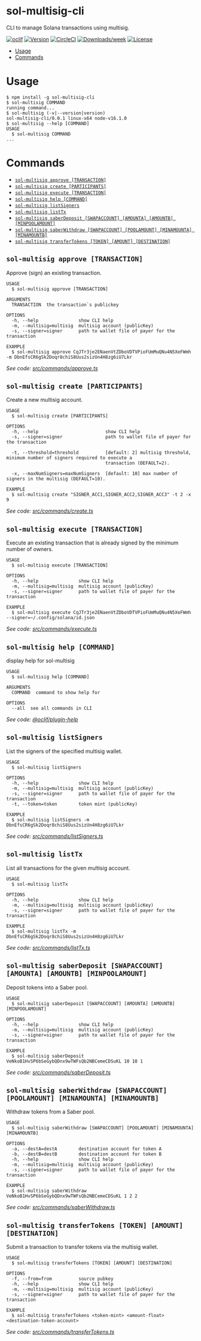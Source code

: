 sol-multisig-cli
================

CLI to manage Solana transactions using multisig.

[![oclif](https://img.shields.io/badge/cli-oclif-brightgreen.svg)](https://oclif.io)
[![Version](https://img.shields.io/npm/v/sol-multisig-cli.svg)](https://npmjs.org/package/sol-multisig-cli)
[![CircleCI](https://circleci.com/gh/keyko-io/solana-multisig-cli/tree/master.svg?style=shield)](https://circleci.com/gh/keyko-io/solana-multisig-cli/tree/master)
[![Downloads/week](https://img.shields.io/npm/dw/sol-multisig-cli.svg)](https://npmjs.org/package/sol-multisig-cli)
[![License](https://img.shields.io/npm/l/sol-multisig-cli.svg)](https://github.com/keyko-io/solana-multisig-cli/blob/master/package.json)

<!-- toc -->
* [Usage](#usage)
* [Commands](#commands)
<!-- tocstop -->
# Usage
<!-- usage -->
```sh-session
$ npm install -g sol-multisig-cli
$ sol-multisig COMMAND
running command...
$ sol-multisig (-v|--version|version)
sol-multisig-cli/0.0.1 linux-x64 node-v16.1.0
$ sol-multisig --help [COMMAND]
USAGE
  $ sol-multisig COMMAND
...
```
<!-- usagestop -->
# Commands
<!-- commands -->
* [`sol-multisig approve [TRANSACTION]`](#sol-multisig-approve-transaction)
* [`sol-multisig create [PARTICIPANTS]`](#sol-multisig-create-participants)
* [`sol-multisig execute [TRANSACTION]`](#sol-multisig-execute-transaction)
* [`sol-multisig help [COMMAND]`](#sol-multisig-help-command)
* [`sol-multisig listSigners`](#sol-multisig-listsigners)
* [`sol-multisig listTx`](#sol-multisig-listtx)
* [`sol-multisig saberDeposit [SWAPACCOUNT] [AMOUNTA] [AMOUNTB] [MINPOOLAMOUNT]`](#sol-multisig-saberdeposit-swapaccount-amounta-amountb-minpoolamount)
* [`sol-multisig saberWithdraw [SWAPACCOUNT] [POOLAMOUNT] [MINAMOUNTA] [MINAMOUNTB]`](#sol-multisig-saberwithdraw-swapaccount-poolamount-minamounta-minamountb)
* [`sol-multisig transferTokens [TOKEN] [AMOUNT] [DESTINATION]`](#sol-multisig-transfertokens-token-amount-destination)

## `sol-multisig approve [TRANSACTION]`

Approve (sign) an existing transaction.

```
USAGE
  $ sol-multisig approve [TRANSACTION]

ARGUMENTS
  TRANSACTION  the transaction`s publickey

OPTIONS
  -h, --help               show CLI help
  -m, --multisig=multisig  multisig account (publicKey)
  -s, --signer=signer      path to wallet file of payer for the transaction

EXAMPLE
  $ sol-multisig approve CqJTr3je2ENaenVtZDboVDTVPioFUmMuQNu4N5XeFWmh -m DbnEfsCR6gSk2Doqr8chiS8Uus2sizUn4H8zg6iU7Lkr
```

_See code: [src/commands/approve.ts](https://github.com/keyko-io/solana-multisig-cli/blob/v0.0.1/src/commands/approve.ts)_

## `sol-multisig create [PARTICIPANTS]`

Create a new multisig account.

```
USAGE
  $ sol-multisig create [PARTICIPANTS]

OPTIONS
  -h, --help                         show CLI help
  -s, --signer=signer                path to wallet file of payer for the transaction

  -t, --threshold=threshold          [default: 2] multisig threshold, minimum number of signers required to execute a
                                     transaction (DEFAULT=2).

  -x, --maxNumSigners=maxNumSigners  [default: 10] max number of signers in the multisig (DEFAULT=10).

EXAMPLE
  $ sol-multisig create "SIGNER_ACC1,SIGNER_ACC2,SIGNER_ACC3" -t 2 -x 9
```

_See code: [src/commands/create.ts](https://github.com/keyko-io/solana-multisig-cli/blob/v0.0.1/src/commands/create.ts)_

## `sol-multisig execute [TRANSACTION]`

Execute an existing transaction that is already signed by the minimum number of owners.

```
USAGE
  $ sol-multisig execute [TRANSACTION]

OPTIONS
  -h, --help               show CLI help
  -m, --multisig=multisig  multisig account (publicKey)
  -s, --signer=signer      path to wallet file of payer for the transaction

EXAMPLE
  $ sol-multisig execute CqJTr3je2ENaenVtZDboVDTVPioFUmMuQNu4N5XeFWmh --signer=~/.config/solana/id.json
```

_See code: [src/commands/execute.ts](https://github.com/keyko-io/solana-multisig-cli/blob/v0.0.1/src/commands/execute.ts)_

## `sol-multisig help [COMMAND]`

display help for sol-multisig

```
USAGE
  $ sol-multisig help [COMMAND]

ARGUMENTS
  COMMAND  command to show help for

OPTIONS
  --all  see all commands in CLI
```

_See code: [@oclif/plugin-help](https://github.com/oclif/plugin-help/blob/v3.2.3/src/commands/help.ts)_

## `sol-multisig listSigners`

List the signers of the specified multisig wallet.

```
USAGE
  $ sol-multisig listSigners

OPTIONS
  -h, --help               show CLI help
  -m, --multisig=multisig  multisig account (publicKey)
  -s, --signer=signer      path to wallet file of payer for the transaction
  -t, --token=token        token mint (publicKey)

EXAMPLE
  $ sol-multisig listSigners -m DbnEfsCR6gSk2Doqr8chiS8Uus2sizUn4H8zg6iU7Lkr
```

_See code: [src/commands/listSigners.ts](https://github.com/keyko-io/solana-multisig-cli/blob/v0.0.1/src/commands/listSigners.ts)_

## `sol-multisig listTx`

List all transactions for the given multisig account.

```
USAGE
  $ sol-multisig listTx

OPTIONS
  -h, --help               show CLI help
  -m, --multisig=multisig  multisig account (publicKey)
  -s, --signer=signer      path to wallet file of payer for the transaction

EXAMPLE
  $ sol-multisig listTx -m DbnEfsCR6gSk2Doqr8chiS8Uus2sizUn4H8zg6iU7Lkr
```

_See code: [src/commands/listTx.ts](https://github.com/keyko-io/solana-multisig-cli/blob/v0.0.1/src/commands/listTx.ts)_

## `sol-multisig saberDeposit [SWAPACCOUNT] [AMOUNTA] [AMOUNTB] [MINPOOLAMOUNT]`

Deposit tokens into a Saber pool.

```
USAGE
  $ sol-multisig saberDeposit [SWAPACCOUNT] [AMOUNTA] [AMOUNTB] [MINPOOLAMOUNT]

OPTIONS
  -h, --help               show CLI help
  -m, --multisig=multisig  multisig account (publicKey)
  -s, --signer=signer      path to wallet file of payer for the transaction

EXAMPLE
  $ sol-multisig saberDeposit VeNkoB1HvSP6bSeGybQDnx9wTWFsQb2NBCemeCDSuKL 10 10 1
```

_See code: [src/commands/saberDeposit.ts](https://github.com/keyko-io/solana-multisig-cli/blob/v0.0.1/src/commands/saberDeposit.ts)_

## `sol-multisig saberWithdraw [SWAPACCOUNT] [POOLAMOUNT] [MINAMOUNTA] [MINAMOUNTB]`

Withdraw tokens from a Saber pool.

```
USAGE
  $ sol-multisig saberWithdraw [SWAPACCOUNT] [POOLAMOUNT] [MINAMOUNTA] [MINAMOUNTB]

OPTIONS
  -a, --destA=destA        destination account for token A
  -b, --destB=destB        destination account for token B
  -h, --help               show CLI help
  -m, --multisig=multisig  multisig account (publicKey)
  -s, --signer=signer      path to wallet file of payer for the transaction

EXAMPLE
  $ sol-multisig saberWithdraw VeNkoB1HvSP6bSeGybQDnx9wTWFsQb2NBCemeCDSuKL 1 2 2
```

_See code: [src/commands/saberWithdraw.ts](https://github.com/keyko-io/solana-multisig-cli/blob/v0.0.1/src/commands/saberWithdraw.ts)_

## `sol-multisig transferTokens [TOKEN] [AMOUNT] [DESTINATION]`

Submit a transaction to transfer tokens via the multisig wallet.

```
USAGE
  $ sol-multisig transferTokens [TOKEN] [AMOUNT] [DESTINATION]

OPTIONS
  -f, --from=from          source pubkey
  -h, --help               show CLI help
  -m, --multisig=multisig  multisig account (publicKey)
  -s, --signer=signer      path to wallet file of payer for the transaction

EXAMPLE
  $ sol-multisig transferTokens <token-mint> <amount-float> <destination-token-account>
```

_See code: [src/commands/transferTokens.ts](https://github.com/keyko-io/solana-multisig-cli/blob/v0.0.1/src/commands/transferTokens.ts)_
<!-- commandsstop -->
